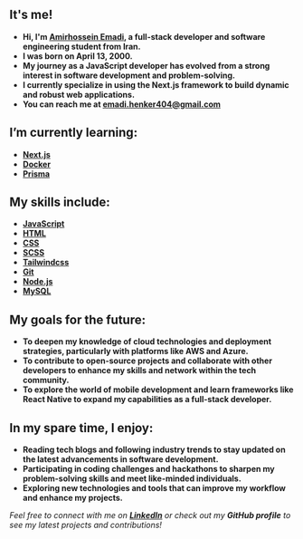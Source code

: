 ## It's me!
- **Hi, I'm [Amirhossein Emadi](/), a full-stack developer and software engineering student from Iran.**
- **I was born on April 13, 2000.**
- **My journey as a JavaScript developer has evolved from a strong interest in software development and problem-solving.**
- **I currently specialize in using the Next.js framework to build dynamic and robust web applications.**
- **You can reach me at emadi.henker404@gmail.com**

## I’m currently learning: 
- **[Next.js](https://nextjs.org)**
- **[Docker](https://www.docker.com)**
- **[Prisma](https://www.prisma.io)**

## My skills include: 
- **[JavaScript](https://developer.mozilla.org/en-US/docs/Web/JavaScript)**
- **[HTML](https://developer.mozilla.org/en-US/docs/Web/HTML)**
- **[CSS](https://developer.mozilla.org/en-US/docs/Web/CSS)**
- **[SCSS](https://sass-lang.com/documentation/syntax)**
- **[Tailwindcss](https://tailwindcss.com)**
- **[Git](https://git-scm.com)**
- **[Node.js](https://nodejs.org/en)**
- **[MySQL](https://www.mysql.com)**

## My goals for the future:
- **To deepen my knowledge of cloud technologies and deployment strategies, particularly with platforms like AWS and Azure.**
- **To contribute to open-source projects and collaborate with other developers to enhance my skills and network within the tech community.**
- **To explore the world of mobile development and learn frameworks like React Native to expand my capabilities as a full-stack developer.**

## In my spare time, I enjoy:
- **Reading tech blogs and following industry trends to stay updated on the latest advancements in software development.**
- **Participating in coding challenges and hackathons to sharpen my problem-solving skills and meet like-minded individuals.**
- **Exploring new technologies and tools that can improve my workflow and enhance my projects.**

*Feel free to connect with me on **[LinkedIn](https://www.linkedin.com/in/amirhossein-emadi)** or check out my **GitHub profile** to see my latest projects and contributions!*
